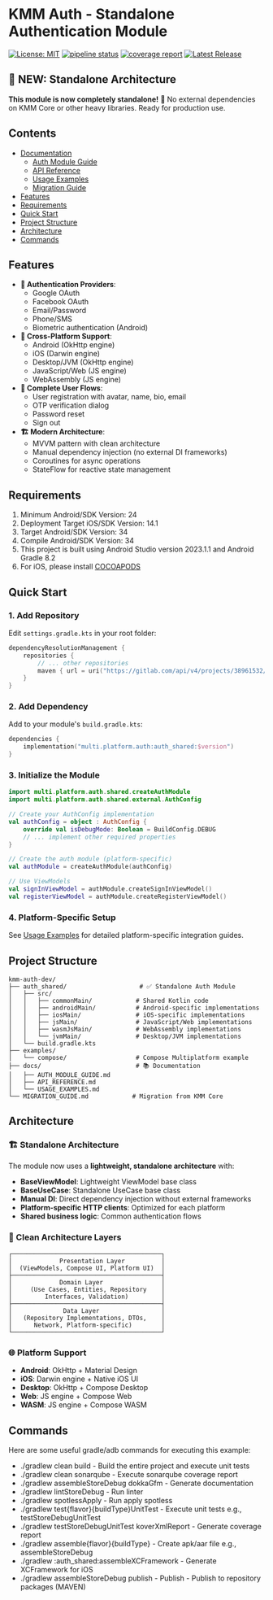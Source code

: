 # KMM Auth - Standalone Authentication Module

[![License: MIT](https://img.shields.io/badge/License-MIT-yellow.svg)](https://opensource.org/licenses/MIT) [![pipeline status](https://gitlab.com/kotlin-multiplatform-mobile/auth/badges/main/pipeline.svg)](https://gitlab.com/kotlin-multiplatform-mobile/auth/-/commits/main) [![coverage report](https://gitlab.com/kotlin-multiplatform-mobile/auth/badges/main/coverage.svg)](https://gitlab.com/kotlin-multiplatform-mobile/auth/-/commits/main) [![Latest Release](https://gitlab.com/kotlin-multiplatform-mobile/auth/-/badges/release.svg)](https://gitlab.com/kotlin-multiplatform-mobile/auth/-/releases)

## 🚀 **NEW: Standalone Architecture**

**This module is now completely standalone!** 🎉 No external dependencies on KMM Core or other heavy libraries. Ready for production use.

## Contents

- [Documentation](docs/)
  - [Auth Module Guide](docs/AUTH_MODULE_GUIDE.md)
  - [API Reference](docs/API_REFERENCE.md)
  - [Usage Examples](docs/USAGE_EXAMPLES.md)
  - [Migration Guide](MIGRATION_GUIDE.md)
- [Features](#features)
- [Requirements](#requirements)
- [Quick Start](#quick-start)
- [Project Structure](#project-structure)
- [Architecture](#architecture)
- [Commands](#commands)

## Features

- **🔐 Authentication Providers**:
  - Google OAuth
  - Facebook OAuth
  - Email/Password
  - Phone/SMS
  - Biometric authentication (Android)
- **📱 Cross-Platform Support**:
  - Android (OkHttp engine)
  - iOS (Darwin engine)
  - Desktop/JVM (OkHttp engine)
  - JavaScript/Web (JS engine)
  - WebAssembly (JS engine)
- **🎯 Complete User Flows**:
  - User registration with avatar, name, bio, email
  - OTP verification dialog
  - Password reset
  - Sign out
- **🏗️ Modern Architecture**:
  - MVVM pattern with clean architecture
  - Manual dependency injection (no external DI frameworks)
  - Coroutines for async operations
  - StateFlow for reactive state management

## Requirements

1. Minimum Android/SDK Version: 24
2. Deployment Target iOS/SDK Version: 14.1
3. Target Android/SDK Version: 34
4. Compile Android/SDK Version: 34
5. This project is built using Android Studio version 2023.1.1 and Android Gradle 8.2
6. For iOS, please install [COCOAPODS](https://cocoapods.org/)

## Quick Start

### 1. Add Repository

Edit `settings.gradle.kts` in your root folder:

```kotlin
dependencyResolutionManagement {
    repositories {
        // ... other repositories
        maven { url = uri("https://gitlab.com/api/v4/projects/38961532/packages/maven") }
    }
}
```

### 2. Add Dependency

Add to your module's `build.gradle.kts`:

```kotlin
dependencies {
    implementation("multi.platform.auth:auth_shared:$version")
}
```

### 3. Initialize the Module

```kotlin
import multi.platform.auth.shared.createAuthModule
import multi.platform.auth.shared.external.AuthConfig

// Create your AuthConfig implementation
val authConfig = object : AuthConfig {
    override val isDebugMode: Boolean = BuildConfig.DEBUG
    // ... implement other required properties
}

// Create the auth module (platform-specific)
val authModule = createAuthModule(authConfig)

// Use ViewModels
val signInViewModel = authModule.createSignInViewModel()
val registerViewModel = authModule.createRegisterViewModel()
```

### 4. Platform-Specific Setup

See [Usage Examples](docs/USAGE_EXAMPLES.md) for detailed platform-specific integration guides.

## Project Structure

```
kmm-auth-dev/
├── auth_shared/                    # ✅ Standalone Auth Module
│   ├── src/
│   │   ├── commonMain/            # Shared Kotlin code
│   │   ├── androidMain/           # Android-specific implementations
│   │   ├── iosMain/               # iOS-specific implementations
│   │   ├── jsMain/                # JavaScript/Web implementations
│   │   ├── wasmJsMain/            # WebAssembly implementations
│   │   └── jvmMain/               # Desktop/JVM implementations
│   └── build.gradle.kts
├── examples/
│   └── compose/                   # Compose Multiplatform example
├── docs/                          # 📚 Documentation
│   ├── AUTH_MODULE_GUIDE.md
│   ├── API_REFERENCE.md
│   └── USAGE_EXAMPLES.md
└── MIGRATION_GUIDE.md            # Migration from KMM Core
```

## Architecture

### 🏗️ Standalone Architecture

The module now uses a **lightweight, standalone architecture** with:

- **BaseViewModel**: Lightweight ViewModel base class
- **BaseUseCase**: Standalone UseCase base class  
- **Manual DI**: Direct dependency injection without external frameworks
- **Platform-specific HTTP clients**: Optimized for each platform
- **Shared business logic**: Common authentication flows

### 🔄 Clean Architecture Layers

```
┌─────────────────────────────────────────┐
│             Presentation Layer          │
│  (ViewModels, Compose UI, Platform UI)  │
├─────────────────────────────────────────┤
│             Domain Layer                │
│     (Use Cases, Entities, Repository    │
│         Interfaces, Validation)         │
├─────────────────────────────────────────┤
│              Data Layer                 │
│   (Repository Implementations, DTOs,    │
│      Network, Platform-specific)        │
└─────────────────────────────────────────┘
```

### 🌐 Platform Support

- **Android**: OkHttp + Material Design
- **iOS**: Darwin engine + Native iOS UI
- **Desktop**: OkHttp + Compose Desktop
- **Web**: JS engine + Compose Web
- **WASM**: JS engine + Compose WASM

## Commands

Here are some useful gradle/adb commands for executing this example:

* ./gradlew clean build - Build the entire project and execute unit tests
* ./gradlew clean sonarqube - Execute sonarqube coverage report
* ./gradlew assembleStoreDebug dokkaGfm - Generate documentation
* ./gradlew lintStoreDebug - Run linter
* ./gradlew spotlessApply - Run apply spotless
* ./gradlew test{flavor}{buildType}UnitTest - Execute unit tests e.g., testStoreDebugUnitTest
* ./gradlew testStoreDebugUnitTest koverXmlReport - Generate coverage report
* ./gradlew assemble{flavor}{buildType} - Create apk/aar file e.g., assembleStoreDebug
* ./gradlew :auth_shared:assembleXCFramework - Generate XCFramework for iOS
* ./gradlew assembleStoreDebug publish - Publish - Publish to repository packages (MAVEN)